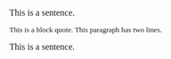 <span
style="font-size:12pt;font-family:&quot;Cambria&quot;;font-weight:400">This
is a sentence.</span>

<span
style="font-size:10pt;font-family:&quot;Calibri&quot;;font-weight:400">This
is a block quote. This paragraph has two lines.</span>

<span
style="font-size:12pt;font-family:&quot;Cambria&quot;;font-weight:400">This
is a sentence.</span>
